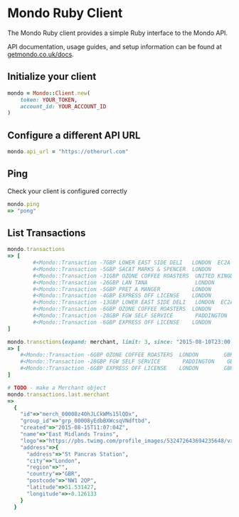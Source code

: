 # Mondo Ruby Client

The Mondo Ruby client provides a simple Ruby interface to the Mondo API.

API documentation, usage guides, and setup information can be found at [getmondo.co.uk/docs](https://getmondo.co.uk/docs/).

## Initialize your client

```ruby
mondo = Mondo::Client.new(
	token: YOUR_TOKEN,
	account_id: YOUR_ACCOUNT_ID
)
```

## Configure a different API URL
```ruby
mondo.api_url = "https://otherurl.com"
```

## Ping

Check your client is configured correctly

```ruby
mondo.ping
=> "pong"
```

## List Transactions

```ruby
mondo.transactions
=> [
		#<Mondo::Transaction -7GBP LOWER EAST SIDE DELI   LONDON  EC2A  GBR tx_00008zphrT5MZQoOhLbTur>, 
		#<Mondo::Transaction -5GBP SACAT MARKS & SPENCER  LONDON        GBR tx_00008zqEXy8SiMLdEqVVmT>, 
		#<Mondo::Transaction -31GBP OZONE COFFEE ROASTERS  UNITED KINGDO GBR tx_00008zrYsmW9IVgPz3bUiv>, 
		#<Mondo::Transaction -26GBP LAN TANA               LONDON        GBR tx_00008zru1CYoS6lW6nhpeD>, 
		#<Mondo::Transaction -5GBP PRET A MANGER          LONDON        GBR tx_00008zvemPnUEdNo8attNB>, 
		#<Mondo::Transaction -4GBP EXPRESS OFF LICENSE    LONDON        GBR tx_00008zxnkK6vh3rvN38W6z>, 
		#<Mondo::Transaction -13GBP LOWER EAST SIDE DELI   LONDON  EC2A  GBR tx_00008zy3PP7LTxxiXVEXAn>, 
		#<Mondo::Transaction -6GBP OZONE COFFEE ROASTERS  LONDON        GBR tx_00008zy8VxynHJGWOqY3aD>, 
		#<Mondo::Transaction -28GBP FGW SELF SERVICE       PADDINGTON    GBR tx_00008zyGtoILjhPUwlZli5>, 
		#<Mondo::Transaction -6GBP EXPRESS OFF LICENSE    LONDON        GBR tx_00008zzwuRFvGsQCml15Kj>
]

mondo.transctions(expand: merchant, limit: 3, since: "2015-08-10T23:00:00Z")
=> [
    #<Mondo::Transaction -6GBP OZONE COFFEE ROASTERS  LONDON        GBR tx_00008zy8VxynHJGWOqY3aD>, 
    #<Mondo::Transaction -28GBP FGW SELF SERVICE       PADDINGTON    GBR tx_00008zyGtoILjhPUwlZli5>, 
    #<Mondo::Transaction -6GBP EXPRESS OFF LICENSE    LONDON        GBR tx_00008zzwuRFvGsQCml15Kj>
]

# TODO - make a Merchant object
mondo.transactions.last.merchant
=> 
  {
    "id"=>"merch_00008z40hJLCkWMs15lQDx", 
    "group_id"=>"grp_00008yEdbBXWcsqVNdftbd", 
    "created"=>"2015-08-15T11:07:04Z", 
    "name"=>"East Midlands Trains", 
    "logo"=>"https://pbs.twimg.com/profile_images/532472643694235648/vxJSda4F_400x400.png", 
    "address"=>{
      "address"=>"St Pancras Station", 
      "city"=>"London", 
      "region"=>"", 
      "country"=>"GBR", 
      "postcode"=>"NW1 2QP", 
      "latitude"=>51.531427, 
      "longitude"=>-0.126133
    }
  } 
```